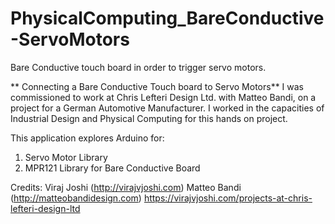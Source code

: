 # PhysicalComputing_BareConductive-ServoMotors
Bare Conductive touch board in order to trigger servo motors.

** Connecting a Bare Conductive Touch board to Servo Motors**
I was commissioned to work at Chris Lefteri Design Ltd. with Matteo Bandi, on a project for a German Automotive Manufacturer. I worked in the capacities of Industrial Design and Physical Computing for this hands on project.

This application explores Arduino for:
01. Servo Motor Library
02. MPR121 Library for Bare Conductive Board

Credits:
Viraj Joshi  (http://virajvjoshi.com)
Matteo Bandi (http://matteobandidesign.com)
https://virajvjoshi.com/projects-at-chris-lefteri-design-ltd
